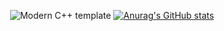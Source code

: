 <div id="title" align=center>
  
![Modern C++ template][github-sub-title:img]
[![Anurag's GitHub stats](https://github-readme-stats.vercel.app/api?username=morettt&show_icons=true&theme=tokyonight)](https://b23.tv/iEJTnPp)

</div>

[github-sub-title:img]: https://readme-typing-svg.herokuapp.com?font=Segoe+Script&center=true&lines=xxxiu.

